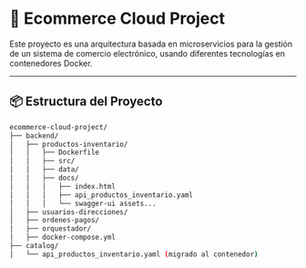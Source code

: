 # 🛒 Ecommerce Cloud Project

Este proyecto es una arquitectura basada en microservicios para la gestión de un sistema de comercio electrónico, usando diferentes tecnologías en contenedores Docker.

---

## 📦 Estructura del Proyecto

```bash
ecommerce-cloud-project/
├── backend/
│   ├── productos-inventario/
│   │   ├── Dockerfile
│   │   ├── src/
│   │   ├── data/
│   │   ├── docs/
│   │   │   ├── index.html
│   │   │   ├── api_productos_inventario.yaml
│   │   │   └── swagger-ui assets...
│   ├── usuarios-direcciones/
│   ├── ordenes-pagos/
│   ├── orquestador/
│   ├── docker-compose.yml
├── catalog/
│   └── api_productos_inventario.yaml (migrado al contenedor)
